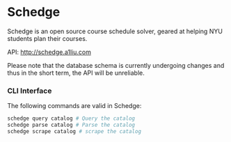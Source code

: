 # Schedge
Schedge is an open source course schedule solver, geared at helping NYU students
plan their courses.

API: http://schedge.a1liu.com

Please note that the database schema is currently undergoing changes and thus in
the short term, the API will be unreliable.

### CLI Interface
The following commands are valid in Schedge:

```sh
schedge query catalog # Query the catalog
schedge parse catalog # Parse the catalog
schedge scrape catalog # scrape the catalog
```
